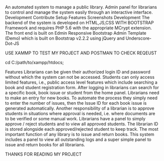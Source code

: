 
An automated system to manage a public library. Admin panel for librarians to control and manage the system easily through an interactive interface.
Development
Contribute
Setup
Features
Screenshots
Development
The backend of the system is developed on HTML,JS,CSS WITH BOOTSTRAP Framework and requires PHP 5.6 with the appropriate MCrypt extension. The front end is built on Edmin Responsive Bootstrap Admin Template (Demo) which is built on Bootstrap v2.2.2 using jQuery and Underscore-Dot-JS

USE XAMMP TO TEST MY PROJECT AND POSTMAN TO CHECK REQEUST

cd C:/path/to/xampp/htdocs;


Features
Librarians can be given their authorized login ID and password without which the system can not be accessed.
Students can only access limited features, i.e., public access level features which include searching a book and student registration form.
After logging in librarians can search for a specific book, book issue or student from the home panel.
Librarians need to make an entry for new books. To automate the process they simply need to enter the number of issues, then the Issue ID for each book issue is generated automatically.
Another responsibility of a librarian is to approve students in situations where approval is needed, i.e. where documents are to be verified or some manual work. Librarians have a panel to simply approve / reject students and to view all approved students. The librarian ID is stored alongside each approved/rejected student to keep track.
The most important function of any library is to issue and return books. This system includes a panel to view all outstanding logs and a super simple panel to issue and return books for all librarians.

THANKS FOR READING MY PROJECT
